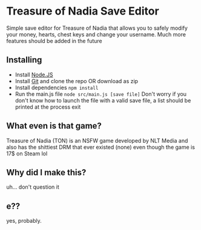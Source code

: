 # Treasure of Nadia Save Editor

Simple save editor for Treasure of Nadia that allows you to safely modify your money, hearts, chest keys and change your username. Much more features should be added in the future

## Installing
- Install [Node.JS](https://nodejs.org/)
- Install [Git](https://git-scm.com/) and clone the repo OR download as zip
- Install dependencies `npm install`
- Run the main.js file `node src/main.js [save file]`
Don't worry if you don't know how to launch the file with a valid save file, a list should be printed at the process exit

## What even is that game?
Treasure of Nadia (TON) is an NSFW game developed by NLT Media and also has the shittiest DRM that ever existed (none) even though the game is 17$ on Steam lol

## Why did I make this?
uh... don't question it

## e??
yes, probably.